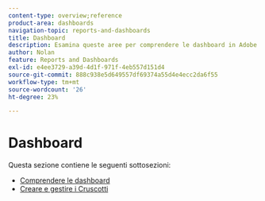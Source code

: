 ```yaml
---
content-type: overview;reference
product-area: dashboards
navigation-topic: reports-and-dashboards
title: Dashboard
description: Esamina queste aree per comprendere le dashboard in Adobe Workfront.
author: Nolan
feature: Reports and Dashboards
exl-id: e4ee3729-a39d-4d1f-971f-4eb557d151d4
source-git-commit: 888c938e5d649557df69374a55d4e4ecc2da6f55
workflow-type: tm+mt
source-wordcount: '26'
ht-degree: 23%

---
```


# Dashboard

Questa sezione contiene le seguenti sottosezioni:

* [Comprendere le dashboard](../../reports-and-dashboards/dashboards/understanding-dashboards/understand-dashboards.md)
* [Creare e gestire i Cruscotti](../../reports-and-dashboards/dashboards/creating-and-managing-dashboards/create-and-manage-dashboards.md)
   <!--outdated link:* [Basic Reporting: Create a basic Dashboard](https://one.workfront.com/s/learningpath1/create-a-basic-dashboard-in-the-new-workfront-experience-20Y4X000000CaunUAC)-->
